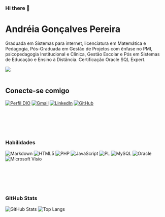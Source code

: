 ### Hi there 👋

# Andréia Gonçalves Pereira

Graduada em Sistemas para internet, licenciatura em Matemática e Pedagogia, Pós-Graduada em Gestão de Projetos com ênfase no PMI, psicopedagogia Institucional e Clínica, Gestão Escolar e Pós em Sistemas de Educação e Ensino à Distância.
Certificação Oracle SQL Expert.

<img src="https://github.com/Anmol-Baranwal/Cool-GIFs-For-GitHub/assets/74038190/f5d2d866-d25c-4873-8d82-425d2c62fc2e" align=left>
<br><br>

## Conecte-se comigo
[![Perfil DIO](https://img.shields.io/badge/-Meu%20Perfil%20na%20DIO-30A3DC?style=for-the-badge)](https://www.dio.me/users/agpmends/)
[![Gmail](https://img.shields.io/badge/Gmail-333333?style=for-the-badge&logo=gmail&logoColor=red)](mailto:agpmends@gmail.com)
[![LinkedIn](https://img.shields.io/badge/LinkedIn-0077B5?style=for-the-badge&logo=linkedin&logoColor=white)](https://www.linkedin.com/in/andreiagpereira/)
	[![GitHub](https://img.shields.io/badge/GitHub-100000?style=for-the-badge&logo=github&logoColor=white)](https://github.com/Andreia74)


<br><br><br><br>

### Habilidades

![Markdown](https://img.shields.io/badge/Markdown-000?style=for-the-badge&logo=markdown)
![HTML5](https://img.shields.io/badge/HTML5-E34F26?style=for-the-badge&logo=html5&logoColor=white)
![PHP](https://img.shields.io/badge/PHP-777BB4?style=for-the-badge&logo=php&logoColor=white)
![JavaScript](https://img.shields.io/badge/JavaScript-F7DF1E?style=for-the-badge&logo=javascript&logoColor=black)
![PL](https://img.shields.io/badge/PL%2FSQL-FFFFFF?style=for-the-badge&logo=oracle&logoColor=FF0000&labelColor=FFFFFF&color=FF0000)
![MySQL](https://img.shields.io/badge/MySQL-00000F?style=for-the-badge&logo=mysql&logoColor=white)
![Oracle](https://img.shields.io/badge/Oracle-F80000?style=for-the-badge&logo=oracle&logoColor=white)
![Microsoft Visio ](https://img.shields.io/badge/Microsoft_Visio-3955A3?style=for-the-badge&logo=microsoft-visio&logoColor=white)

<br><br><br><br>

### GitHub Stats

![GitHub Stats](https://github-readme-stats.vercel.app/api?username=Andreia74&theme=transparent&bg_color=000&border_color=30A3DC&show_icons=true&icon_color=30A3DC&title_color=E94D5F&text_color=FFF)
![Top Langs](https://github-readme-stats-git-masterrstaa-rickstaa.vercel.app/api/top-langs/?username=Andreia74&layout=compact&bg_color=000&border_color=30A3DC&title_color=E94D5F&text_color=FFF)

